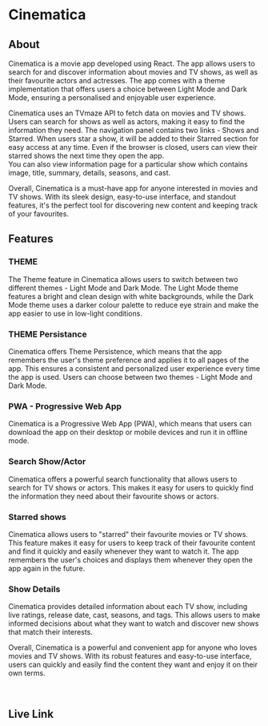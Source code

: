 # Cinematica

## About
Cinematica is a movie app developed using React. The app allows users to search for and discover information about movies and TV shows, as well as their favourite actors and actresses. The app comes with a theme implementation that offers users a choice between Light Mode and Dark Mode, ensuring a personalised and enjoyable user experience.

Cinematica uses an TVmaze API to fetch data on movies and TV shows. Users can search for shows as well as actors, making it easy to find the information they need. The navigation panel contains two links - Shows and Starred. When users star a show, it will be added to their Starred section for easy access at any time. Even if the browser is closed, users can view their starred shows the next time they open the app.  
You can also view information page for a particular show which contains image, title, summary, details, seasons, and cast.

Overall, Cinematica is a must-have app for anyone interested in movies and TV shows. With its sleek design, easy-to-use interface, and standout features, it's the perfect tool for discovering new content and keeping track of your favourites.
<br>

## Features
### THEME
The Theme feature in Cinematica allows users to switch between two different themes - Light Mode and Dark Mode. The Light Mode theme features a bright and clean design with white backgrounds, while the Dark Mode theme uses a darker colour palette to reduce eye strain and make the app easier to use in low-light conditions.


### THEME Persistance
Cinematica offers Theme Persistence, which means that the app remembers the user's theme preference and applies it to all pages of the app. This ensures a consistent and personalized user experience every time the app is used. Users can choose between two themes - Light Mode and Dark Mode.


### PWA - Progressive Web App
Cinematica is a Progressive Web App (PWA), which means that users can download the app on their desktop or mobile devices and run it in offline mode. 

### Search Show/Actor
Cinematica offers a powerful search functionality that allows users to search for TV shows or actors. This makes it easy for users to quickly find the information they need about their favourite shows or actors.

### Starred shows
Cinematica allows users to "starred" their favourite movies or TV shows. This feature makes it easy for users to keep track of their favourite content and find it quickly and easily whenever they want to watch it. The app remembers the user's choices and displays them whenever they open the app again in the future.

### Show Details
Cinematica provides detailed information about each TV show, including live ratings, release date, cast, seasons, and tags. This allows users to make informed decisions about what they want to watch and discover new shows that match their interests.

Overall, Cinematica is a powerful and convenient app for anyone who loves movies and TV shows. With its robust features and easy-to-use interface, users can quickly and easily find the content they want and enjoy it on their own terms.

<br>


## Live Link




 
